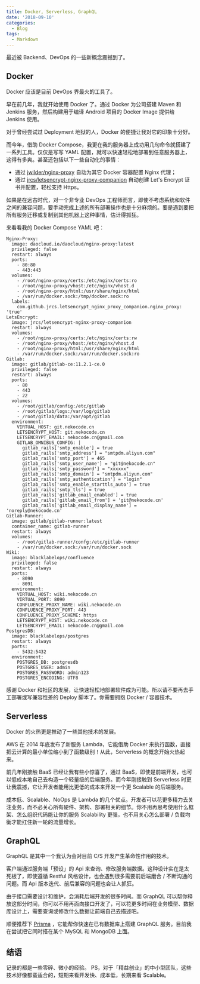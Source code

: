 ```yaml
---
title: Docker, Serverless, GraphQL
date: '2018-09-10'
categories:
  - Blog
tags:
  - Markdown
---
```


最近被 Backend、DevOps 的一些新概念震撼到了。

## Docker

Docker 应该是目前 DevOps 界最火的工具了。

早在前几年，我就开始使用 Docker 了。通过 Docker 为公司搭建 Maven 和 Jenkins 服务，然后构建用于编译 Android 项目的 Docker Image 提供给 Jenkins 使用。

对于曾经尝试过 Deployment 地狱的人，Docker 的便捷让我对它的印象十分好。

而今年，借助 Docker Compose，我更在我的服务器上成功用几句命令就搭建了一系列工具。仅仅是写写 YAML 配置，就可以快速轻松地部署到任意服务器上，这得有多爽。甚至还包括以下一些自动化的事情：

- 通过 [jwilder/nginx-proxy](https://github.com/jwilder/nginx-proxy) 自动为其它 Docker 容器配置 Nginx 代理；
- 通过 [jrcs/letsencrypt-nginx-proxy-companion](https://github.com/JrCs/docker-letsencrypt-nginx-proxy-companion) 自动创建 Let's Encrypt 证书并配置，轻松支持 Https。

如果是在远古时代，对一个非专业 DevOps 工程师而言，即使不考虑系统和软件之间的兼容问题，要手动完成上述的所有部署操作也是十分麻烦的。要是遇到要把所有服务迁移或复制到其他机器上这种事情，估计得抓狂。

来看看我的 Docker Compose YAML 吧：

```
Nginx-Proxy:
  image: daocloud.io/daocloud/nginx-proxy:latest
  privileged: false
  restart: always
  ports:
    - 80:80
    - 443:443
  volumes:
    - /root/nginx-proxy/certs:/etc/nginx/certs:ro
    - /root/nginx-proxy/vhost:/etc/nginx/vhost.d
    - /root/nginx-proxy/html:/usr/share/nginx/html
    - /var/run/docker.sock:/tmp/docker.sock:ro
  labels:
    com.github.jrcs.letsencrypt_nginx_proxy_companion.nginx_proxy: 'true'
LetsEncrypt:
  image: jrcs/letsencrypt-nginx-proxy-companion
  restart: always
  volumes:
    - /root/nginx-proxy/certs:/etc/nginx/certs:rw
    - /root/nginx-proxy/vhost:/etc/nginx/vhost.d
    - /root/nginx-proxy/html:/usr/share/nginx/html
    - /var/run/docker.sock:/var/run/docker.sock:ro
Gitlab:
  image: gitlab/gitlab-ce:11.2.1-ce.0
  privileged: false
  restart: always
  ports:
    - 80
    - 443
    - 22
  volumes:
    - /root/gitlab/config:/etc/gitlab
    - /root/gitlab/logs:/var/log/gitlab
    - /root/gitlab/data:/var/opt/gitlab
  environment:
    VIRTUAL_HOST: git.nekocode.cn
    LETSENCRYPT_HOST: git.nekocode.cn
    LETSENCRYPT_EMAIL: nekocode.cn@gmail.com
    GITLAB_OMNIBUS_CONFIG: |
      gitlab_rails['smtp_enable'] = true
      gitlab_rails['smtp_address'] = "smtpdm.aliyun.com"
      gitlab_rails['smtp_port'] = 465
      gitlab_rails['smtp_user_name'] = "git@nekocode.cn"
      gitlab_rails['smtp_password'] = "xxxxxx"
      gitlab_rails['smtp_domain'] = "smtpdm.aliyun.com"
      gitlab_rails['smtp_authentication'] = "login"
      gitlab_rails['smtp_enable_starttls_auto'] = true
      gitlab_rails['smtp_tls'] = true
      gitlab_rails['gitlab_email_enabled'] = true
      gitlab_rails['gitlab_email_from'] = 'git@nekocode.cn'
      gitlab_rails['gitlab_email_display_name'] = 'noreply@nekocode.cn'
Gitlab-Runner:
  image: gitlab/gitlab-runner:latest
  container_name: gitlab-runner
  restart: always
  volumes:
    - /root/gitlab-runner/confg:/etc/gitlab-runner
    - /var/run/docker.sock:/var/run/docker.sock
Wiki:
  image: blacklabelops/confluence
  privileged: false
  restart: always
  ports:
    - 8090
    - 8091
  environment:
    VIRTUAL_HOST: wiki.nekocode.cn
    VIRTUAL_PORT: 8090
    CONFLUENCE_PROXY_NAME: wiki.nekocode.cn
    CONFLUENCE_PROXY_PORT: 443
    CONFLUENCE_PROXY_SCHEME: https
    LETSENCRYPT_HOST: wiki.nekocode.cn
    LETSENCRYPT_EMAIL: nekocode.cn@gmail.com
PostgresDB:
  image: blacklabelops/postgres
  restart: always
  ports:
    - 5432:5432
  environment:
    POSTGRES_DB: postgresdb
    POSTGRES_USER: admin
    POSTGRES_PASSWORD: admin123
    POSTGRES_ENCODING: UTF8
```

感谢 Docker 和社区的发展，让快速轻松地部署软件成为可能。所以请不要再去手工部署或写兼容性差的 Deploy 脚本了。你需要拥抱 Docker / 容器技术。

## Serverless

Docker 的火热更是推动了一些其他技术的发展。

AWS 在 2014 年底发布了新服务 Lambda，它能借助 Docker 来执行函数，直接把云计算的最小单位缩小到了函数级别！从此，Serverless 的概念开始火热起来。

前几年刚接触 BaaS 已经让我有些小惊喜了，通过 BaaS，即使是前端开发，也可以低成本地自己去构造一个轻量级的后端服务。而今年刚接触到 Serverless 时更让我震撼，它让开发者能用比更低的成本来开发一个更 Scalable 的后端服务。

成本低、Scalable、NoOps 是 Lambda 的几个优点。开发者可以花更多精力去关注业务，而不必关心所有硬件、架构、部署相关的细节。你不用再思考使用什么框架、怎么组织代码能让你的服务 Scalability 更强，也不用关心怎么部署 / 负载均衡才能扛住新一轮的流量增长。

## GraphQL

GraphQL 是其中一个我认为会对目前 C/S 开发产生革命性作用的技术。

客户端通过服务端「预设」的 Api 来查询、修改服务端数据。这种设计实在是太死板了，即使遵循 Restful 风格设计，也会遇到很多需要前后端磨合 / 不断沟通的问题。而 Api 版本迭代、前后兼容的问题也会让人抓狂。

由于接口需要设计和维护，会消耗后端开发的很多时间。而 GraphQL 可以帮你释放这部分时间，你可以不用再面向接口开发了，可以花更多时间在业务模型、数据库设计上，需要查询或修改什么数据让前端自己去描述吧。

顺便推荐下 [Prisma](https://www.prisma.io/) ，它能帮你快速在已有数据库上搭建 GraphQL 服务。目前我在尝试把它同时搭在某个 MySQL 和 MongoDB 上面。

## 结语

记录的都是一些零碎、微小的经验。 PS，对于「精益创业」的中小型团队，这些技术好像都蛮适合的，短期来看开发快、成本低，长期来看 Scalable。
